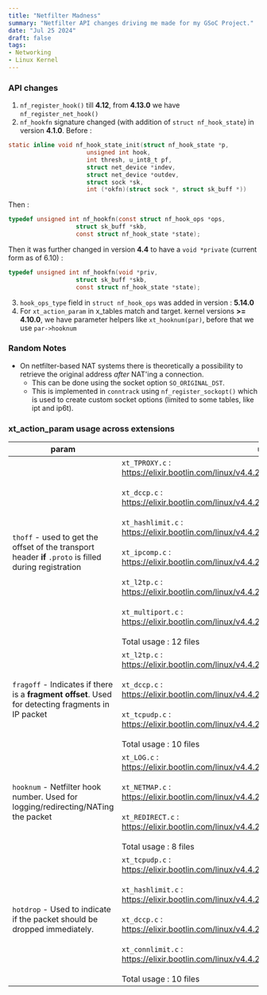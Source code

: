 ```yaml
---
title: "Netfilter Madness"
summary: "Netfilter API changes driving me made for my GSoC Project."
date: "Jul 25 2024"
draft: false
tags:
- Networking
- Linux Kernel
---
```


### API changes

1. `nf_register_hook()` till **4.12**, from **4.13.0** we have `nf_register_net_hook()`
2. `nf_hookfn` signature changed (with addition of `struct nf_hook_state`) in version **4.1.0**.
Before : 
```c
static inline void nf_hook_state_init(struct nf_hook_state *p,
				      unsigned int hook,
				      int thresh, u_int8_t pf,
				      struct net_device *indev,
				      struct net_device *outdev,
				      struct sock *sk,
				      int (*okfn)(struct sock *, struct sk_buff *))
```
 Then :
```c
typedef unsigned int nf_hookfn(const struct nf_hook_ops *ops,
			       struct sk_buff *skb,
			       const struct nf_hook_state *state);
```
Then it was further changed in version **4.4** to have a `void *private` (current form as of 6.10) :
```c
typedef unsigned int nf_hookfn(void *priv,
			       struct sk_buff *skb,
			       const struct nf_hook_state *state);
```

3. `hook_ops_type` field in `struct nf_hook_ops` was added in version : **5.14.0**
4. For `xt_action_param` in x_tables match and target. kernel versions **>= 4.10.0**, we have parameter helpers like `xt_hooknum(par)`, before that we use `par->hooknum`

### Random Notes
- On netfilter-based NAT systems there is theoretically a possibility to retrieve the original address *after* NAT'ing a connection.
  - This can be done using the socket option `SO_ORIGINAL_DST`. 
  - This is implemented in `conntrack` using `nf_register_sockopt()` which is used to create custom socket options (limited to some tables, like ipt and ip6t).

### xt_action_param usage across extensions

| param                                                                                                  | used by                                                                                                                                                                                                                                                                                                                                                                                                                                                                                                                                                                                                                                                           |
| ------------------------------------------------------------------------------------------------------ | ----------------------------------------------------------------------------------------------------------------------------------------------------------------------------------------------------------------------------------------------------------------------------------------------------------------------------------------------------------------------------------------------------------------------------------------------------------------------------------------------------------------------------------------------------------------------------------------------------------------------------------------------------------------- |
| `thoff` - used to get the offset of the transport header **if** `.proto` is filled during registration | `xt_TPROXY.c` : https://elixir.bootlin.com/linux/v4.4.292/source/net/netfilter/xt_TPROXY.c#L413<br><br>`xt_dccp.c` : https://elixir.bootlin.com/linux/v4.4.292/source/net/netfilter/xt_dccp.c#L108<br><br>`xt_hashlimit.c` : https://elixir.bootlin.com/linux/v4.4.292/source/net/netfilter/xt_hashlimit.c#L616<br><br>`xt_ipcomp.c` : https://elixir.bootlin.com/linux/v4.4.292/source/net/netfilter/xt_ipcomp.c#L52<br><br>`xt_l2tp.c` : https://elixir.bootlin.com/linux/v4.4.292/source/net/netfilter/xt_l2tp.c#L82<br><br>`xt_multiport.c` : https://elixir.bootlin.com/linux/v4.4.292/source/net/netfilter/xt_multiport.c#L84<br><br>Total usage : 12 files |
| `fragoff` - Indicates if there is a **fragment offset**. Used for detecting fragments in IP packet     | `xt_l2tp.c` : https://elixir.bootlin.com/linux/v4.4.292/source/net/netfilter/xt_l2tp.c#L92<br><br>`xt_dccp.c` : https://elixir.bootlin.com/linux/v4.4.292/source/net/netfilter/xt_dccp.c#L105<br><br>`xt_tcpudp.c` : https://elixir.bootlin.com/linux/v4.4.292/source/net/netfilter/xt_tcpudp.c#L71<br> <br>Total usage : 10 files                                                                                                                                                                                                                                                                                                                                |
| `hooknum` - Netfilter hook number. Used for logging/redirecting/NATing the packet                      | `xt_LOG.c` : https://elixir.bootlin.com/linux/v4.4.292/source/net/netfilter/xt_LOG.c#L42<br><br>`xt_NETMAP.c` : https://elixir.bootlin.com/linux/v4.4.292/source/net/netfilter/xt_NETMAP.c#L36<br><br>`xt_REDIRECT.c` : https://elixir.bootlin.com/linux/v4.4.292/source/net/netfilter/xt_REDIRECT.c#L34<br><br>Total usage : 8 files                                                                                                                                                                                                                                                                                                                             |
| `hotdrop` - Used to indicate if the packet should be dropped immediately.                              | `xt_tcpudp.c` : https://elixir.bootlin.com/linux/v4.4.292/source/net/netfilter/xt_tcpudp.c#L36<br><br>`xt_hashlimit.c` : https://elixir.bootlin.com/linux/v4.4.292/source/net/netfilter/xt_hashlimit.c#L617<br><br>`xt_dccp.c` : https://elixir.bootlin.com/linux/v4.4.292/source/net/netfilter/xt_dccp.c#L41<br><br>`xt_connlimit.c` : https://elixir.bootlin.com/linux/v4.4.292/source/net/netfilter/xt_connlimit.c#L336<br><br>Total usage : 10 files                                                                                                                                                                                                          |